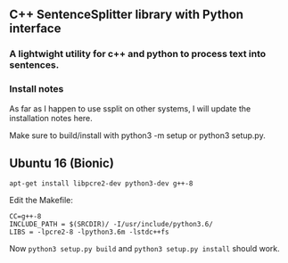 ## C++ SentenceSplitter library with Python interface

### A lightwight utility for c++ and python to process text into sentences.

### Install notes

As far as I happen to use ssplit on other systems, I will update the installation notes here.

Make sure to build/install with python3 -m setup or python3 setup.py. 

## Ubuntu 16 (Bionic)

```
apt-get install libpcre2-dev python3-dev g++-8
```

Edit the Makefile:
```
CC=g++-8
INCLUDE_PATH = $(SRCDIR)/ -I/usr/include/python3.6/
LIBS = -lpcre2-8 -lpython3.6m -lstdc++fs
```

Now ```python3 setup.py build``` and ```python3 setup.py install``` should work.


